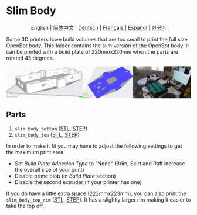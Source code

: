 # Slim Body

<p align="center">
  <span>English</span> |
  <a href="README.zh-CN.md">简体中文</a> |
  <a href="README.de-DE.md">Deutsch</a> |
  <a href="README.fr-FR.md">Français</a> |
  <a href="README.es-ES.md">Español</a> |
  <a href="README.ko-KR.md">한국어</a>
</p>

Some 3D printers have build volumes that are too small to print the full size OpenBot body.
This folder contains the slim version of the OpenBot body.
It can be printed with a build plate of 220mmx220mm when the parts are rotated 45 degrees.

![Slim Body](../../../../docs/images/slim_body.jpg)

## Parts

1) `slim_body_bottom` ([STL](slim_body_bottom.stl), [STEP](slim_body_bottom.step))
2) `slim_body_top` ([STL](slim_body_top.stl), [STEP](slim_body_top.step))

In order to make it fit you may have to adjust the following settings to get the maximum print area.

- Set *Build Plate Adhesion Type* to "None" (Brim, Skirt and Raft increase the overall size of your print)
- Disable prime blob (in *Build Plate* section)
- Disable the second extruder (if your printer has one)

If you do have a little extra space (223mmx223mm), you can also print the `slim_body_top_rim` ([STL](slim_body_top_rim.stl), [STEP](slim_body_top_rim.step)). It has a slightly larger rim making it easier to take the top off.
